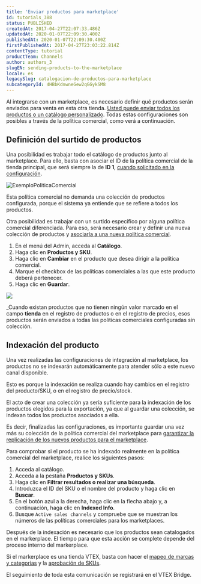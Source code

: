 ```yaml
---
title: 'Enviar productos para marketplace'
id: tutorials_388
status: PUBLISHED
createdAt: 2017-04-27T22:07:33.486Z
updatedAt: 2020-01-07T22:09:30.400Z
publishedAt: 2020-01-07T22:09:30.400Z
firstPublishedAt: 2017-04-27T23:03:22.814Z
contentType: tutorial
productTeam: Channels
author: authors_3
slugEN: sending-products-to-the-marketplace
locale: es
legacySlug: catalogacion-de-productos-para-marketplace
subcategoryId: 4HBbKdnwneGew2qGGykSM8
---
```


Al integrarse con un marketplace, es necesario definir qué productos serán enviados para venta en esta otra tienda. [Usted puede enviar todos los productos o un catálogo personalizado](/es/tutorial/configurar-politica-comercial-para-marketplace). Todas estas configuraciones son posibles a través de la política comercial, como verá a continuación.

## Definición del surtido de productos

Una posibilidad es trabajar todo el catálogo de productos junto al marketplace. Para ello, basta con asociar el ID de la política comercial de la tienda principal, que será siempre la de **ID 1**, [cuando solicitado en la configuración](/es/tutorial/integrando-con-marketplace).

![ExemploPoliticaComercial](https://images.contentful.com/alneenqid6w5/37CzxbrZ9KciYm4G2gK0MK/54a58d8fa3a53dcf310caa2769e53174/ExemploPoliticaComercial.png)

Esta política comercial no demanda una colección de productos configurada, porque el sistema ya entiende que se refiere a todos los productos.

Otra posibilidad es trabajar con un surtido específico por alguna política comercial diferenciada. Para eso, será necesario crear y definir una nueva colección de productos y [asociarla a una nueva política comercial](/en/tutorial/configuring-a-marketplace-sales-policy/).

1. En el menú del Admin, acceda al __Catálogo__.
2. Haga clic en **Productos y SKU**.
3. Haga clic en **Cambiar** en el producto que desea dirigir a la política comercial.
4. Marque el checkbox de las políticas comerciales a las que este producto deberá pertenecer.
5. Haga clic en __Guardar__.

![](https://images.contentful.com/alneenqid6w5/2Fp2Y3qFF6SCwQaQI2iEiC/fae0654d1685f1f625794180044ae6a6/loja-cadastro-produto.gif)

_Cuando existan productos que no tienen ningún valor marcado en el campo **tienda** en el registro de productos o en el registro de precios, esos productos serán enviados a todas las políticas comerciales configuradas sin colección.

## Indexación del producto

Una vez realizadas las configuraciones de integración al marketplace, los productos no se indexarán automáticamente para atender sólo a este nuevo canal disponible.

Esto es porque la indexación se realiza cuando hay cambios en el registro del producto/SKU, o en el registro de precio/stock.

El acto de crear una colección ya sería suficiente para la indexación de los productos elegidos para la exportación, ya que al guardar una colección, se indexan todos los productos asociados a ella.

Es decir, finalizadas las configuraciones, es importante guardar una vez más su colección de la política comercial del marketplace para [garantizar la replicación de los nuevos productos para el marketplace](/es/tutorial/entendiendo-el-funcionamento-de-la-indexacion).

Para comprobar si el producto se ha indexado realmente en la política comercial del marketplace, realice los siguientes pasos:

1. Acceda al catálogo.
2. Acceda a la pestaña __Productos y SKUs__.
3. Haga clic en __Filtrar resultados o realizar una búsqueda__.
4. Introduzca el ID del SKU o el nombre del producto y haga clic en __Buscar__.
5. En el botón azul a la derecha, haga clic en la flecha abajo y, a continuación, haga clic en __Indexed Info__.
6. Busque `Active sales channels` y compruebe que se muestran los números de las políticas comerciales para los marketplaces.

Después de la indexación es necesario que los productos sean catalogados en el markerplace. El tiempo para que esta acción se complete depende del proceso interno del markerplace.

Si el markerplace es una tienda VTEX, basta con hacer el [mapeo de marcas y categorías](/es/tutorial/mapeo-de-categorias-y-marcas-para-marketplace/) y la [aprobación de SKUs](/es/tutorial/aprobacion-de-sugerencias-de-skus).

El seguimiento de toda esta comunicación se registrará en el VTEX Bridge.
